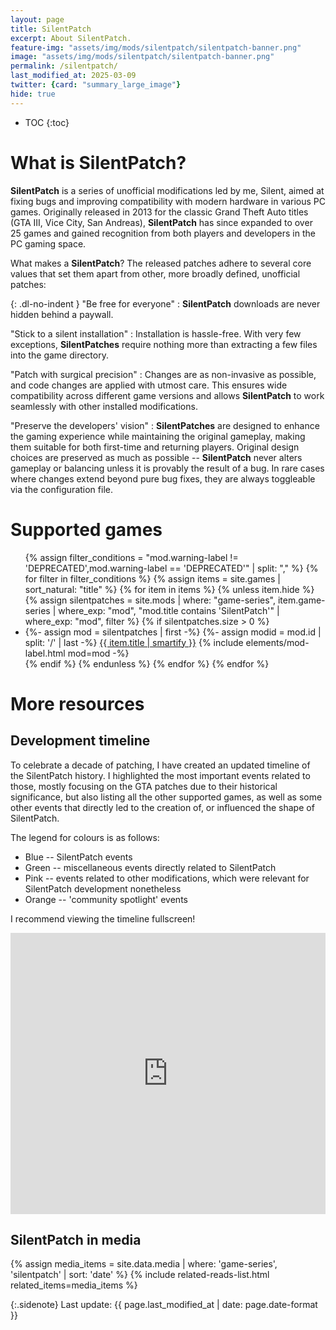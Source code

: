 ```yaml
---
layout: page
title: SilentPatch
excerpt: About SilentPatch.
feature-img: "assets/img/mods/silentpatch/silentpatch-banner.png"
image: "assets/img/mods/silentpatch/silentpatch-banner.png"
permalink: /silentpatch/
last_modified_at: 2025-03-09
twitter: {card: "summary_large_image"}
hide: true
---
```


* TOC
{:toc}

# What is SilentPatch?

**SilentPatch** is a series of unofficial modifications led by me, Silent, aimed at fixing bugs and improving compatibility with modern hardware in various PC games.
Originally released in 2013 for the classic Grand Theft Auto titles (GTA III, Vice City, San Andreas),
**SilentPatch** has since expanded to over 25 games and gained recognition from both players and developers in the PC gaming space.

What makes a **SilentPatch**? The released patches adhere to several core values that set them apart from other, more broadly defined, unofficial patches:

{: .dl-no-indent }
"Be free for everyone"
: **SilentPatch** downloads are never hidden behind a paywall.

"Stick to a silent installation"
: Installation is hassle-free. With very few exceptions, **SilentPatches** require nothing more than extracting a few files into the game directory.

"Patch with surgical precision"
: Changes are as non-invasive as possible, and code changes are applied with utmost care. This ensures wide compatibility across different game versions
  and allows **SilentPatch** to work seamlessly with other installed modifications.

"Preserve the developers' vision"
: **SilentPatches** are designed to enhance the gaming experience while maintaining the original gameplay, making them suitable for both first-time and returning players.
  Original design choices are preserved as much as possible -- **SilentPatch** never alters gameplay or balancing unless it is provably the result of a bug.
  In rare cases where changes extend beyond pure bug fixes, they are always toggleable via the configuration file.

# Supported games

<ul class="list-icons">
{% assign filter_conditions = "mod.warning-label != 'DEPRECATED',mod.warning-label == 'DEPRECATED'" | split: "," %}
{% for filter in filter_conditions %}
    {% assign items = site.games | sort_natural: "title" %}
    {% for item in items %}
        {% unless item.hide %}
            {% assign silentpatches = site.mods | where: "game-series", item.game-series | where_exp: "mod", "mod.title contains 'SilentPatch'" | where_exp: "mod", filter %}
            {% if silentpatches.size > 0 %}
                <li>
                    <span class="fa-li"><i class="far fa-list-alt"></i></span>
                    {%- assign mod = silentpatches | first -%}
                    {%- assign modid = mod.id | split: '/' | last -%}
                    <a href="{{ item.url | relative_url }}#{{ modid }}">{{ item.title | smartify }}</a>
                    {% include elements/mod-label.html mod=mod -%}
                </li>
            {% endif %}
        {% endunless %}
    {% endfor %}
{% endfor %}
</ul>

# More resources

## Development timeline

To celebrate a decade of patching, I have created an updated timeline of the SilentPatch history.
I highlighted the most important events related to those, mostly focusing on the GTA patches due to their historical significance,
but also listing all the other supported games, as well as some other events that directly led to the creation of, or influenced the shape of SilentPatch.

The legend for colours is as follows:
* Blue -- SilentPatch events
* Green -- miscellaneous events directly related to SilentPatch
* Pink -- events related to other modifications, which were relevant for SilentPatch development nonetheless
* Orange -- 'community spotlight' events

I recommend viewing the timeline fullscreen!
<iframe width="100%" height="450" src="https://time.graphics/embed?v=1&id=202189" frameborder="0" allowfullscreen></iframe>

## SilentPatch in media

{% assign media_items = site.data.media | where: 'game-series', 'silentpatch' | sort: 'date' %}
{% include related-reads-list.html related_items=media_items %}

{:.sidenote}
Last update: {{ page.last_modified_at | date: page.date-format }}
